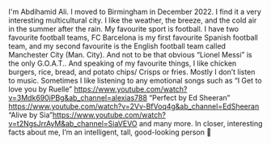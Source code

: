 I'm Abdihamid Ali. I moved to Birmingham in December 2022. I find it a very interesting multicultural city. I like the weather, the breeze, and the cold air in the summer after the rain. My favourite sport is football. I have two favourite football teams, FC Barcelona is my first favourite Spanish football team, and my second favourite is the English football team called Manchester City (Man. City). And not to be that obvious “Lionel Messi” is the only G.O.A.T.. And speaking of my favourite things, I like chicken burgers, rice, bread, and potato chips/ Crisps or fries. Mostly I don’t listen to music. Sometimes I like listening to any emotional songs such as 
“I Get to love you by Ruelle” https://www.youtube.com/watch?v=3Mdk690jPBg&ab_channel=alexias788 
“Perfect by Ed Sheeran” https://www.youtube.com/watch?v=2Vv-BfVoq4g&ab_channel=EdSheeran 
“Alive by Sia”https://www.youtube.com/watch?v=t2NgsJrrAyM&ab_channel=SiaVEVO and many more. 
In closer, interesting facts about me, I’m an intelligent, tall, good-looking person 🫢